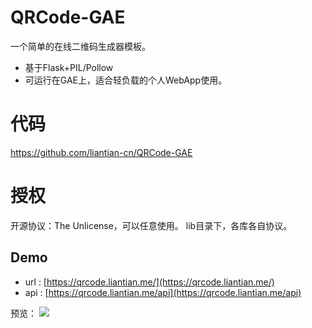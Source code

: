 # QRCode-GAE

一个简单的在线二维码生成器模板。

- 基于Flask+PIL/Pollow
- 可运行在GAE上，适合轻负载的个人WebApp使用。

# 代码

https://github.com/liantian-cn/QRCode-GAE

# 授权

开源协议：The Unlicense，可以任意使用。
lib目录下，各库各自协议。



## Demo
*  url : [https://qrcode.liantian.me/](https://qrcode.liantian.me/)
*  api :  [https://qrcode.liantian.me/api](https://qrcode.liantian.me/api)

预览：
![](https://github.com/liantian-cn/QRCode-GAE/raw/master/snipaste_20170325_234508.png)